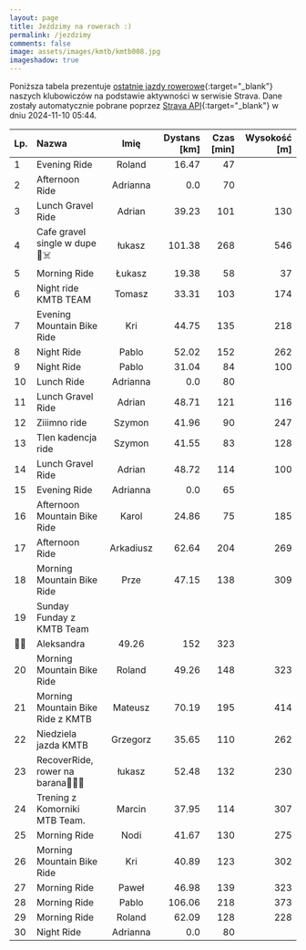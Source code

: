 ```yaml
---
layout: page
title: Jeździmy na rowerach :)
permalink: /jezdzimy
comments: false
image: assets/images/kmtb/kmtb008.jpg
imageshadow: true
---
```


Poniższa tabela prezentuje [ostatnie jazdy rowerowe](https://www.strava.com/clubs/336381){:target="_blank"} naszych klubowiczów na podstawie aktywności w serwisie Strava. Dane zostały automatycznie pobrane poprzez [Strava API](https://developers.strava.com/docs/reference/#api-Clubs-getClubActivitiesById){:target="_blank"} w dniu 2024-11-10 05:44.

Lp. | Nazwa | Imię | Dystans [km] | Czas [min] | Wysokość [m]
:--- | :--- | :---: | ---: | ---: | ---:
1|Evening Ride|Roland|16.47|47|
2|Afternoon Ride|Adrianna|0.0|70|
3|Lunch Gravel Ride|Adrian|39.23|101|130
4|Cafe gravel single w dupe🤠☠️|łukasz|101.38|268|546
5|Morning Ride|Łukasz|19.38|58|37
6|Night ride KMTB TEAM|Tomasz|33.31|103|174
7|Evening Mountain Bike Ride|Kri|44.75|135|218
8|Night Ride|Pablo|52.02|152|262
9|Night Ride|Pablo|31.04|84|100
10|Lunch Ride|Adrianna|0.0|80|
11|Lunch Gravel Ride|Adrian|48.71|121|116
12|Ziiimno ride|Szymon|41.96|90|247
13|Tlen kadencja ride|Szymon|41.55|83|128
14|Lunch Gravel Ride|Adrian|48.72|114|100
15|Evening Ride|Adrianna|0.0|65|
16|Afternoon Mountain Bike Ride|Karol|24.86|75|185
17|Afternoon Ride|Arkadiusz|62.64|204|269
18|Morning Mountain Bike Ride|Prze|47.15|138|309
19|Sunday Funday z KMTB Team 
💚🖤|Aleksandra|49.26|152|323
20|Morning Mountain Bike Ride|Roland|49.26|148|323
21|Morning Mountain Bike Ride z KMTB|Mateusz|70.19|195|414
22|Niedziela jazda KMTB|Grzegorz|35.65|110|262
23|RecoverRide, rower na barana😵‍💫🤠|łukasz|52.48|132|230
24|Trening z Komorniki MTB Team.|Marcin|37.95|114|307
25|Morning Ride|Nodi|41.67|130|275
26|Morning Mountain Bike Ride|Kri|40.89|123|302
27|Morning Ride|Paweł|46.98|139|323
28|Morning Ride|Pablo|106.06|218|373
29|Morning Ride|Roland|62.09|128|228
30|Night Ride|Adrianna|0.0|80|
